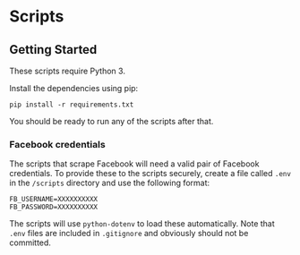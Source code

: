 # Scripts

## Getting Started

These scripts require Python 3.

Install the dependencies using pip:

`pip install -r requirements.txt`

You should be ready to run any of the scripts after that.

### Facebook credentials

The scripts that scrape Facebook will need a valid pair of Facebook credentials.
To provide these to the scripts securely, create a file called `.env` in the `/scripts`
directory and use the following format:

```
FB_USERNAME=XXXXXXXXXX
FB_PASSWORD=XXXXXXXXXX
```

The scripts will use `python-dotenv` to load these automatically. Note that `.env` files are
included in `.gitignore` and obviously should not be committed.
